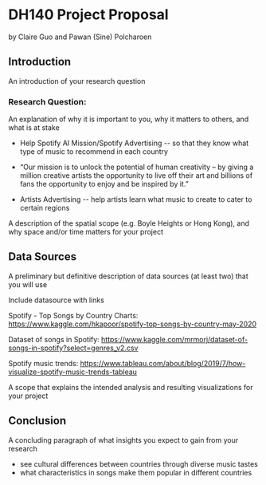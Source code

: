 # DH140 Project Proposal
by Claire Guo and Pawan (Sine) Polcharoen

## Introduction
An introduction of your research question

### Research Question:
An explanation of why it is important to you, why it matters to others, and what is at stake
* Help Spotify AI Mission/Spotify Advertising -- so that they know what type of music to recommend in each country
 
 * “Our mission is to unlock the potential of human creativity – by giving a million creative artists the opportunity to live off their art and billions of fans the opportunity to enjoy and be inspired by it.”
 
* Artists Advertising -- help artists learn what music to create to cater to certain regions


A description of the spatial scope (e.g. Boyle Heights or Hong Kong), and why space and/or time matters for your project


## Data Sources
A preliminary but definitive description of data sources (at least two) that you will use

Include datasource with links

Spotify - Top Songs by Country Charts: https://www.kaggle.com/hkapoor/spotify-top-songs-by-country-may-2020

Dataset of songs in Spotify: https://www.kaggle.com/mrmorj/dataset-of-songs-in-spotify?select=genres_v2.csv

Spotify music trends: https://www.tableau.com/about/blog/2019/7/how-visualize-spotify-music-trends-tableau

A scope that explains the intended analysis and resulting visualizations for your project

## Conclusion
A concluding paragraph of what insights you expect to gain from your research
* see cultural differences between countries through diverse music tastes
* what characteristics in songs make them popular in different countries
